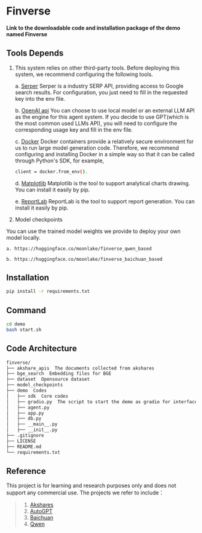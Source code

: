 # Finverse
**Link to the downloadable code and installation package of the demo named Finverse**

## Tools Depends

1. This system relies on other third-party tools. Before deploying this system, we recommend configuring the following tools.

    a. [Serper](https://serper.dev/api-key) Serper is a industry SERP API, providing access to Google search results. For configuration, you just need to fill in the requested key into the env file.

    b. [OpenAI api](https://openai.com/) You can choose to use local model or an external LLM API as the engine for this agent system. If you decide to use GPT(which is the most common used LLMs API), you will need to configure the corresponding usage key and fill in the env file.

    c. [Docker](https://www.docker.com/) Docker containers provide a relatively secure environment for us to run large model generation code. Therefore, we recommend configuring and installing Docker in a simple way so that it can be called through Python's SDK, for example, 
    ~~~bash
    client = docker.from_env().
    ~~~

    d. [Matplotlib](https://matplotlib.org/) Matplotlib is the tool to support analytical charts drawing. You can install it easily by pip.

    e. [ReportLab](https://www.reportlab.com/) ReportLab is the tool to support report generation. You can install it easily by pip.

2. Model checkpoints

You can use the trained model weights we provide to deploy your own model locally. 

    a. https://huggingface.co/moonlake/finverse_qwen_based
    
    b. https://huggingface.co/moonlake/finverse_baichuan_based

## Installation
~~~bash
pip install -r requirements.txt
~~~

## Command
~~~bash
cd demo
bash start.sh
~~~

## Code Architecture
~~~bash
finverse/
├── akshare_apis  The documents collected from akshares
├── bge_search  Embedding files for BGE
├── dataset  Opensource dataset
├── model_checkpoints
├── demo  Codes
│   ├── sdk  Core codes
│   ├── gradio.py  The script to start the demo as gradio for interface
│   ├── agent.py
│   ├── app.py
│   ├── db.py
│   ├── __main__.py
│   ├── __init__.py
├── .gitignore
├── LICENSE
├── README.md
└── requirements.txt 
~~~


## Reference
This project is for learning and research purposes only and does not support any commercial use. The projects we refer to include：

> 1. [Akshares](https://github.com/akfamily/akshare)
> 2. [AutoGPT](https://github.com/Significant-Gravitas/AutoGPT)
> 3. [Baichuan](https://github.com/baichuan-inc/Baichuan2)
> 4. [Qwen](https://github.com/QwenLM/Qwen)
